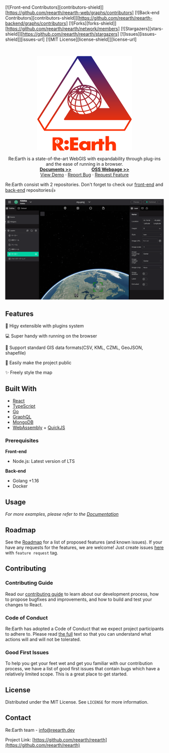 [![Front-end Contributors][contributors-shield]][https://github.com/reearth/reearth-web/graphs/contributors]
[![Back-end Contributors][contributors-shield]][https://github.com/reearth/reearth-backend/graphs/contributors]
[![Forks][forks-shield]][https://github.com/reearth/reearth/network/members]
[![Stargazers][stars-shield]][https://github.com/reearth/reearth/stargazers]
[![Issues][issues-shield]][issues-url]
[![MIT License][license-shield]][license-url]


<!-- PROJECT LOGO -->
<br />
<p align="center">
<!-- TODO: change this link later -->
  <a href="https://github.com/reearth/reearth">
    <img src="./public/reearth-logo.svg" alt="Logo" width="300" height="300">
  </a>

  <p align="center">
    Re:Earth is a state-of-the-art WebGIS with expandability through plug-ins and the ease of running in a browser.
    <br />
    <a  href="https://docs.reearth.io/"><strong>Documents >></strong></a>
    &emsp;&emsp;&emsp;&emsp;
    <a href="https://docs.reearth.io/oss"><strong>OSS Webpage >></strong></a>
    <br />
    <!-- TODO: here -->
    <a href="">View Demo</a>
    ·
    <a href="https://github.com/reearth/reearth/issues">Report Bug</a>
    ·
    <a href="https://github.com/reearth/reearth/discussions">Request Feature</a>
  </p>
</p>

Re:Earth consist with 2 repositories. Don't forget to check our [front-end](https://github.com/reearth/reearth-web) and [back-end](https://github.com/reearth/reearth-backend) repositories👍

[![reearth-ui](./public/reearth-ui.png)](https://reearth.io)

<!-- ABOUT THE PROJECT -->
## Features
🔌 Higy extensible with plugins system

💻 Super handy with running on the browser

💪 Support standard GIS data formats(CSV, KML, CZML, GeoJSON, shapefile)

📢 Easily make the project public

✨ Freely style the map


## Built With
* [React](https://github.com/facebook/react)
* [TypeScript](https://github.com/microsoft/TypeScript)
* [Go](https://github.com/golang/go)
* [GraphQL](https://github.com/graphql)
* [MongoDB](https://www.mongodb.com/)
* [WebAssembly](https://webassembly.org/) + [QuickJS](https://github.com/bellard/quickjs)




### Prerequisites

**Front-end**
* Node.js: Latest version of LTS

**Back-end**
* Golang +1.16
* Docker

<!-- USAGE EXAMPLES -->
## Usage


_For more examples, please refer to the [Documentation](https://docs.reearth.io)_



<!-- ROADMAP -->
## Roadmap

See the [Roadmap](https://github.com/reearth/reearth/projects/1) for a list of proposed features (and known issues).
If your have any requests for the features, we are welcome! Just create issues [here](https://github.com/reearth/reearth/issues?q=is%3Aissue+is%3Aopen+sort%3Aupdated-desc) with `feature request` tag.



<!-- CONTRIBUTING -->
## Contributing
### Contributing Guide
<!-- TODO: add link later -->
Read our [contributing guide]() to learn about our development process, how to propose bugfixes and improvements, and how to build and test your changes to React.
### Code of Conduct
Re:Earth has adopted a Code of Conduct that we expect project participants to adhere to. Please read [the full](./CODE_OF_CONDUCT.md) text so that you can understand what actions will and will not be tolerated.

### Good First Issues
To help you get your feet wet and get you familiar with our contribution process, we have a list of good first issues that contain bugs which have a relatively limited scope. This is a great place to get started.


<!-- LICENSE -->
## License

Distributed under the MIT License. See `LICENSE` for more information.

<!-- CONTACT -->
## Contact

Re:Earth team - info@reearth.dev

<!-- TODO: replace here -->
Project Link: [https://github.com/reearth/reearth](https://github.com/reearth/reearth)
